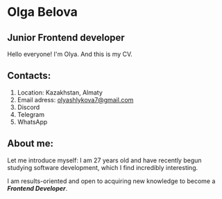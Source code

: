 # Olga Belova

## Junior Frontend developer

Hello everyone! I'm Olya. And this is my CV.

## Contacts:

1. Location: Kazakhstan, Almaty
2. Email adress: olyashlykova7@gmail.com
3. Discord
4. Telegram
5. WhatsApp

## About me:

Let me introduce myself: I am 27 years old and have recently begun studying software development, which I find incredibly interesting.

I am results-oriented and open to acquiring new knowledge to become a **_Frontend Developer_**.

